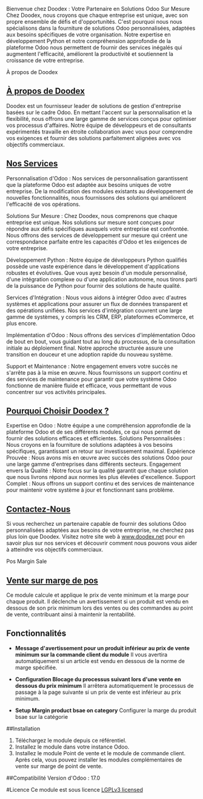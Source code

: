 Bienvenue chez Doodex : Votre Partenaire en Solutions Odoo Sur Mesure
Chez Doodex, nous croyons que chaque entreprise est unique, avec son propre ensemble de défis et d'opportunités. C'est pourquoi nous nous spécialisons dans la fourniture de solutions Odoo personnalisées, adaptées aux besoins spécifiques de votre organisation. Notre expertise en développement Python et notre compréhension approfondie de la plateforme Odoo nous permettent de fournir des services inégalés qui augmentent l'efficacité, améliorent la productivité et soutiennent la croissance de votre entreprise.

À propos de Doodex
## [À propos de Doodex](https://www.doodex.net/about-us)
Doodex est un fournisseur leader de solutions de gestion d'entreprise basées sur le cadre Odoo. En mettant l'accent sur la personnalisation et la flexibilité, nous offrons une large gamme de services conçus pour optimiser vos processus d'affaires. Notre équipe de développeurs et de consultants expérimentés travaille en étroite collaboration avec vous pour comprendre vos exigences et fournir des solutions parfaitement alignées avec vos objectifs commerciaux.

## [Nos Services](https://www.doodex.net/our-services)
Personnalisation d'Odoo :
Nos services de personnalisation garantissent que la plateforme Odoo est adaptée aux besoins uniques de votre entreprise. De la modification des modules existants au développement de nouvelles fonctionnalités, nous fournissons des solutions qui améliorent l'efficacité de vos opérations.

Solutions Sur Mesure :
Chez Doodex, nous comprenons que chaque entreprise est unique. Nos solutions sur mesure sont conçues pour répondre aux défis spécifiques auxquels votre entreprise est confrontée. Nous offrons des services de développement sur mesure qui créent une correspondance parfaite entre les capacités d'Odoo et les exigences de votre entreprise.

Développement Python :
Notre équipe de développeurs Python qualifiés possède une vaste expérience dans le développement d'applications robustes et évolutives. Que vous ayez besoin d'un module personnalisé, d'une intégration complexe ou d'une application autonome, nous tirons parti de la puissance de Python pour fournir des solutions de haute qualité.

Services d'Intégration :
Nous vous aidons à intégrer Odoo avec d'autres systèmes et applications pour assurer un flux de données transparent et des opérations unifiées. Nos services d'intégration couvrent une large gamme de systèmes, y compris les CRM, ERP, plateformes eCommerce, et plus encore.

Implémentation d'Odoo :
Nous offrons des services d'implémentation Odoo de bout en bout, vous guidant tout au long du processus, de la consultation initiale au déploiement final. Notre approche structurée assure une transition en douceur et une adoption rapide du nouveau système.

Support et Maintenance :
Notre engagement envers votre succès ne s'arrête pas à la mise en œuvre. Nous fournissons un support continu et des services de maintenance pour garantir que votre système Odoo fonctionne de manière fluide et efficace, vous permettant de vous concentrer sur vos activités principales.

## [Pourquoi Choisir Doodex ?](https://www.youtube.com/watch?v=DfcKIoN3vgs)
Expertise en Odoo : Notre équipe a une compréhension approfondie de la plateforme Odoo et de ses différents modules, ce qui nous permet de fournir des solutions efficaces et efficientes.
Solutions Personnalisées : Nous croyons en la fourniture de solutions adaptées à vos besoins spécifiques, garantissant un retour sur investissement maximal.
Expérience Prouvée : Nous avons mis en œuvre avec succès des solutions Odoo pour une large gamme d'entreprises dans différents secteurs.
Engagement envers la Qualité : Notre focus sur la qualité garantit que chaque solution que nous livrons répond aux normes les plus élevées d'excellence.
Support Complet : Nous offrons un support continu et des services de maintenance pour maintenir votre système à jour et fonctionnant sans problème.

## [Contactez-Nous](https://www.doodex.net/contactus)
Si vous recherchez un partenaire capable de fournir des solutions Odoo personnalisées adaptées aux besoins de votre entreprise, ne cherchez pas plus loin que Doodex. Visitez notre site web à www.doodex.net pour en savoir plus sur nos services et découvrir comment nous pouvons vous aider à atteindre vos objectifs commerciaux.

Pos Margin Sale
## [Vente sur marge de pos](index.html)
Ce module calcule et applique le prix de vente minimum et la marge pour chaque produit. Il déclenche un avertissement si un produit est vendu en dessous de son prix minimum lors des ventes ou des commandes au point de vente, contribuant ainsi à maintenir la rentabilité.

## Fonctionnalités
- **Message d'avertissement pour un produit inférieur au prix de vente minimum sur la commande client du module**
Il vous avertira automatiquement si un article est vendu en dessous de la norme de marge spécifiée.

- **Configuration Blocage du processus suivant lors d'une vente en dessous du prix minimum**
Il arrêtera automatiquement le processus de passage à la page suivante si un prix de vente est inférieur au prix minimum.

- **Setup Margin product bsae on category**
Configurer la marge du produit bsae sur la catégorie

##Installation
1. Téléchargez le module depuis ce référentiel.
2. Installez le module dans votre instance Odoo.
3. Installez le module Point de vente et le module de commande client. Après cela, vous pouvez installer les modules complémentaires de vente sur marge de point de vente.

##Compatibilité
Version d'Odoo : 17.0

#Licence
Ce module est sous licence [LGPLv3 licensed](./LICENSE)
